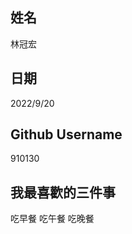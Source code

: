 姓名
----
林冠宏

日期
----
2022/9/20

Github Username
---------------
910130

我最喜歡的三件事
---------------
吃早餐 吃午餐 吃晚餐